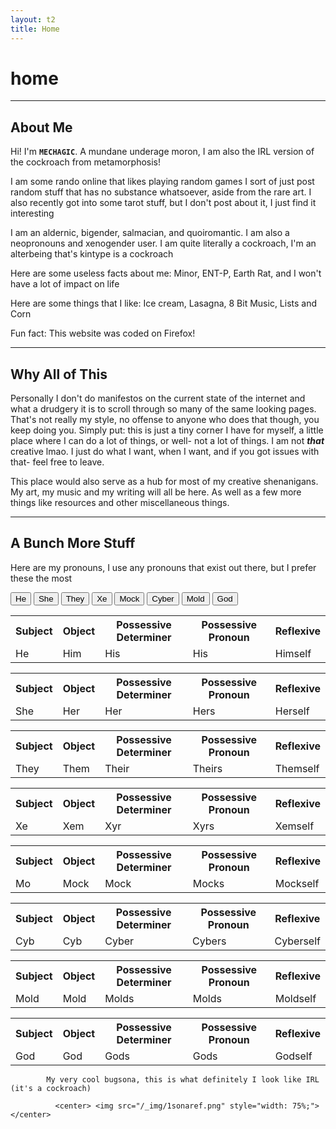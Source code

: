 ```yaml
---
layout: t2
title: Home
---
```

# home
---
##  About Me <i class="ph ph-bug-beetle"></i>

Hi! I'm **`MECHAGIC`**. A mundane underage moron, I am also the IRL version of the cockroach from metamorphosis!

I am some rando online that likes playing random games I sort of just post random stuff that has no substance whatsoever, aside from the rare art. I also recently got into some tarot stuff, but I don't post about it, I just find it interesting

I am an aldernic, bigender, salmacian, and quoiromantic. I am also a neopronouns and xenogender user.
I am quite literally a cockroach, I'm an alterbeing that's kintype is a cockroach

Here are some useless facts about me: Minor, ENT-P, Earth Rat, and I won't have a lot of impact on life

Here are some things that I like: Ice cream, Lasagna, 8 Bit Music, Lists and Corn

Fun fact: This website was coded on Firefox!

---
## Why All of This <i class="ph ph-seal-question"></i>
Personally I don't do manifestos on the current state of the internet and what a drudgery it is to scroll through so many of the same looking pages. That's not really my style, no offense to anyone who does that though, you keep doing you. Simply put: this is just a tiny corner I have for myself, a little place where I can do a lot of things, or well- not a lot of things. I am not ***that*** creative lmao. I just do what I want, when I want, and if you got issues with that- feel free to leave.

This place would also serve as a hub for most of my creative shenanigans. My art, my music and my writing will all be here. As well as a few more things like resources and other miscellaneous things.

---

## A Bunch More Stuff <i class="ph ph-address-book"></i>
Here are my pronouns, I use any pronouns that exist out there, but I prefer these the most
            <div class="tab">
                <button class="tablinks" onclick="openCity(event, '1')" id="defaultOpen">
                    He
                </button>
                <button class="tablinks" onclick="openCity(event, '2')">
                    She
                </button>
                <button class="tablinks" onclick="openCity(event, '3')">
                    They
                </button>
                <button class="tablinks" onclick="openCity(event, '4')" id="defaultOpen">
                    Xe
                </button>
                <button class="tablinks" onclick="openCity(event, '5')">
                    Mock
                </button>
                <button class="tablinks" onclick="openCity(event, '6')">
                    Cyber
                </button>
                <button class="tablinks" onclick="openCity(event, '7')">
                    Mold
                </button>
                <button class="tablinks" onclick="openCity(event, '8')">
                    God
                </button>               </div>
            <div id="1" class="tabcontent">
                <table style="width: 100%">
                    <tr>
                        <th>
                            Subject
                        </th>
                        <th>
                            Object
                        </th>
                        <th>
                            Possessive Determiner
                        </th>
                        <th>
                            Possessive Pronoun
                        </th>
                        <th>
                            Reflexive
                        </th>
                    </tr>
                    <tr>
                        <td>
                            He
                        </td>
                        <td>
                            Him
                        </td>
                        <td>
                            His
                        </td>
                        <td>
                            His
                        </td>
                        <td>
                            Himself
                        </td>
                    </tr>
                </table>
            </div>
            <div id="2" class="tabcontent">
                <table style="width: 100%">
                    <tr>
                        <th>
                            Subject
                        </th>
                        <th>
                            Object
                        </th>
                        <th>
                            Possessive Determiner
                        </th>
                        <th>
                            Possessive Pronoun
                        </th>
                        <th>
                            Reflexive
                        </th>
                    </tr>
                    <tr>
                        <td>
                            She
                        </td>
                        <td>
                            Her
                        </td>
                        <td>
                            Her
                        </td>
                        <td>
                            Hers
                        </td>
                        <td>
                            Herself
                        </td>
                    </tr>
                </table>
            </div>
            <div id="3" class="tabcontent">
                <table style="width: 100%">
                    <tr>
                        <th>
                            Subject
                        </th>
                        <th>
                            Object
                        </th>
                        <th>
                            Possessive Determiner
                        </th>
                        <th>
                            Possessive Pronoun
                        </th>
                        <th>
                            Reflexive
                        </th>
                    </tr>
                    <tr>
                        <td>
                            They
                        </td>
                        <td>
                            Them
                        </td>
                        <td>
                            Their
                        </td>
                        <td>
                            Theirs
                        </td>
                        <td>
                            Themself
                        </td>
                    </tr>
                </table>
            </div>
            <div id="4" class="tabcontent">
                <table style="width: 100%">
                    <tr>
                        <th>
                            Subject
                        </th>
                        <th>
                            Object
                        </th>
                        <th>
                            Possessive Determiner
                        </th>
                        <th>
                            Possessive Pronoun
                        </th>
                        <th>
                            Reflexive
                        </th>
                    </tr>
                    <tr>
                    <tr>
                        <td>
                            Xe
                        </td>
                        <td>
                            Xem
                        </td>
                        <td>
                            Xyr
                        </td>
                        <td>
                            Xyrs
                        </td>
                        <td>
                            Xemself
                        </td>
                    </tr>
                    </tr>
                </table>
            </div>
            <div id="5" class="tabcontent">
                <table style="width: 100%">
                    <tr>
                        <th>
                            Subject
                        </th>
                        <th>
                            Object
                        </th>
                        <th>
                            Possessive Determiner
                        </th>
                        <th>
                            Possessive Pronoun
                        </th>
                        <th>
                            Reflexive
                        </th>
                    </tr>
                    <tr>
                        <td>
                            Mo
                        </td>
                        <td>
                            Mock
                        </td>
                        <td>
                            Mock
                        </td>
                        <td>
                            Mocks
                        </td>
                        <td>
                            Mockself
                        </td>
                    </tr>
                </table>
            </div>
            <div id="6" class="tabcontent">
                <table style="width: 100%">
                    <tr>
                        <th>
                            Subject
                        </th>
                        <th>
                            Object
                        </th>
                        <th>
                            Possessive Determiner
                        </th>
                        <th>
                            Possessive Pronoun
                        </th>
                        <th>
                            Reflexive
                        </th>
                    </tr>
                    <tr>
                        <td>
                            Cyb
                        </td>
                        <td>
                            Cyb
                        </td>
                        <td>
                            Cyber
                        </td>
                        <td>
                            Cybers
                        </td>
                        <td>
                            Cyberself
                        </td>
                    </tr>
                </table>
            </div>
            <div id="7" class="tabcontent">
                <table style="width: 100%">
                    <tr>
                        <th>
                            Subject
                        </th>
                        <th>
                            Object
                        </th>
                        <th>
                            Possessive Determiner
                        </th>
                        <th>
                            Possessive Pronoun
                        </th>
                        <th>
                            Reflexive
                        </th>
                    </tr>
                    <tr>
                        <td>
                            Mold
                        </td>
                        <td>
                            Mold
                        </td>
                        <td>
                            Molds
                        </td>
                        <td>
                            Molds
                        </td>
                        <td>
                            Moldself
                        </td>
                    </tr>
                </table>
            </div>
            <div id="8" class="tabcontent">
                <table style="width: 100%">
                    <tr>
                        <th>
                            Subject
                        </th>
                        <th>
                            Object
                        </th>
                        <th>
                            Possessive Determiner
                        </th>
                        <th>
                            Possessive Pronoun
                        </th>
                        <th>
                            Reflexive
                        </th>
                    </tr>
                    <tr>
                        <td>
                            God
                        </td>
                        <td>
                            God
                        </td>
                        <td>
                            Gods
                        </td>
                        <td>
                            Gods
                        </td>
                        <td>
                            Godself
                        </td>
                    </tr>
                </table>
            </div>

            My very cool bugsona, this is what definitely I look like IRL (it's a cockroach)

              <center> <img src="/_img/1sonaref.png" style="width: 75%;"> </center>